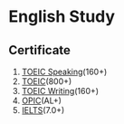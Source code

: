 # English Study

## Certificate
1) [TOEIC Speaking](./01_toeic_speaking/README.md)(160+)
2) [TOEIC](./02_toeic/README.md)(800+)
3) [TOEIC Writing](./03_toeic_writing/README.md)(160+)
4) [OPIC](04_opic/README.md)(AL+)
5) [IELTS](05_ielts/README.md)(7.0+)
